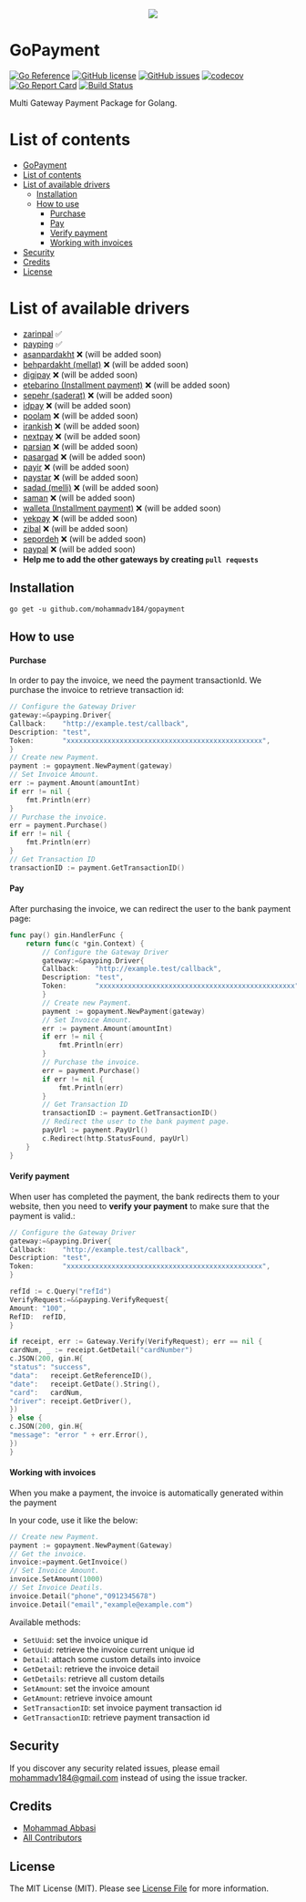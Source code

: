 <p align="center"><img src="golang-logo.png?raw=true"></p>


# GoPayment

[![Go Reference](https://pkg.go.dev/badge/github.com/mohammadv184/gopayment.svg)](https://pkg.go.dev/github.com/mohammadv184/gopayment)
[![GitHub license](https://img.shields.io/github/license/mohammadv184/gopayment)](https://github.com/mohammadv184/gopayment/blob/main/LICENSE)
[![GitHub issues](https://img.shields.io/github/issues/mohammadv184/gopayment)](https://github.com/mohammadv184/gopayment/issues)
[![codecov](https://codecov.io/gh/mohammadv184/gopayment/branch/main/graph/badge.svg?token=VO7KKJTIU2)](https://codecov.io/gh/mohammadv184/gopayment)
[![Go Report Card](https://goreportcard.com/badge/github.com/mohammadv184/gopayment)](https://goreportcard.com/report/github.com/mohammadv184/gopayment)
[![Build Status](https://app.travis-ci.com/mohammadv184/gopayment.svg?branch=main)](https://app.travis-ci.com/mohammadv184/gopayment)

Multi Gateway Payment Package for Golang.

# List of contents

- [GoPayment](#gopayment)
- [List of contents](#list-of-contents)
- [List of available drivers](#list-of-available-drivers)
    - [Installation](#Installation)
    - [How to use](#how-to-use)
        - [Purchase](#purchase)
        - [Pay](#pay)
        - [Verify payment](#verify-payment)
        - [Working with invoices](#working-with-invoices)
- [Security](#security)
- [Credits](#credits)
- [License](#license)

# List of available drivers
- [zarinpal](https://www.zarinpal.com/) :white_check_mark:
- [payping](https://www.payping.ir/) :white_check_mark:
- [asanpardakht](https://asanpardakht.ir/) :x: (will be added soon)
- [behpardakht (mellat)](http://www.behpardakht.com/) :x: (will be added soon)
- [digipay](https://www.mydigipay.com/) :x: (will be added soon)
- [etebarino (Installment payment)](https://etebarino.com/) :x: (will be added soon)
- [sepehr (saderat)](https://www.sepehrpay.com/) :x: (will be added soon)
- [idpay](https://idpay.ir/) :x: (will be added soon)
- [poolam](https://poolam.ir/) :x: (will be added soon)
- [irankish](http://irankish.com/) :x: (will be added soon)
- [nextpay](https://nextpay.ir/) :x: (will be added soon)
- [parsian](https://www.pec.ir/) :x: (will be added soon)
- [pasargad](https://bpi.ir/) :x: (will be added soon)
- [payir](https://pay.ir/) :x: (will be added soon)
- [paystar](http://paystar.ir/) :x: (will be added soon)
- [sadad (melli)](https://sadadpsp.ir/) :x: (will be added soon)
- [saman](https://www.sep.ir) :x: (will be added soon)
- [walleta (Installment payment)](https://walleta.ir/) :x: (will be added soon)
- [yekpay](https://yekpay.com/) :x: (will be added soon)
- [zibal](https://www.zibal.ir/) :x: (will be added soon)
- [sepordeh](https://sepordeh.com/) :x: (will be added soon)
- [paypal](http://www.paypal.com/) :x: (will be added soon)
- **Help me to add the other gateways by creating `pull requests`**

## Installation

```
go get -u github.com/mohammadv184/gopayment
```

## How to use


#### Purchase
In order to pay the invoice, we need the payment transactionId.
We purchase the invoice to retrieve transaction id:
```go
// Configure the Gateway Driver
gateway:=&payping.Driver{
Callback:    "http://example.test/callback",
Description: "test",
Token:       "xxxxxxxxxxxxxxxxxxxxxxxxxxxxxxxxxxxxxxxxxxxxxxxx",
}
// Create new Payment.
payment := gopayment.NewPayment(gateway)
// Set Invoice Amount.
err := payment.Amount(amountInt)
if err != nil {
    fmt.Println(err)
}
// Purchase the invoice.
err = payment.Purchase()
if err != nil {
    fmt.Println(err)
}
// Get Transaction ID
transactionID := payment.GetTransactionID()
```
#### Pay
After purchasing the invoice, we can redirect the user to the bank payment page:
```go
func pay() gin.HandlerFunc {
    return func(c *gin.Context) {
        // Configure the Gateway Driver
        gateway:=&payping.Driver{
        Callback:    "http://example.test/callback",
        Description: "test",
        Token:       "xxxxxxxxxxxxxxxxxxxxxxxxxxxxxxxxxxxxxxxxxxxxxxxx",
        }
        // Create new Payment.
        payment := gopayment.NewPayment(gateway)
        // Set Invoice Amount.
        err := payment.Amount(amountInt)
        if err != nil {
            fmt.Println(err)
        }
        // Purchase the invoice.
        err = payment.Purchase()
        if err != nil {
            fmt.Println(err)
        }
        // Get Transaction ID
        transactionID := payment.GetTransactionID()
        // Redirect the user to the bank payment page.
        payUrl := payment.PayUrl()
		c.Redirect(http.StatusFound, payUrl)
	}
}

```
#### Verify payment

When user has completed the payment, the bank redirects them to your website, then you need to **verify your payment** to make sure that the payment is valid.:
```go
// Configure the Gateway Driver
gateway:=&payping.Driver{
Callback:    "http://example.test/callback",
Description: "test",
Token:       "xxxxxxxxxxxxxxxxxxxxxxxxxxxxxxxxxxxxxxxxxxxxxxxx",
}

refId := c.Query("refId")
VerifyRequest:=&&payping.VerifyRequest{
Amount: "100",
RefID:  refID,
}

if receipt, err := Gateway.Verify(VerifyRequest); err == nil {
cardNum, _ := receipt.GetDetail("cardNumber")
c.JSON(200, gin.H{
"status": "success",
"data":   receipt.GetReferenceID(),
"date":   receipt.GetDate().String(),
"card":   cardNum,
"driver": receipt.GetDriver(),
})
} else {
c.JSON(200, gin.H{
"message": "error " + err.Error(),
})
}
```
#### Working with invoices

When you make a payment, the invoice is automatically generated within the payment


In your code, use it like the below:
```go
// Create new Payment.
payment := gopayment.NewPayment(Gateway)
// Get the invoice.
invoice:=payment.GetInvoice()
// Set Invoice Amount.
invoice.SetAmount(1000)
// Set Invoice Deatils.
invoice.Detail("phone","0912345678")
invoice.Detail("email","example@example.com")

```
Available methods:

- `SetUuid`: set the invoice unique id
- `GetUuid`: retrieve the invoice current unique id
- `Detail`: attach some custom details into invoice
- `GetDetail`: retrieve the invoice detail
- `GetDetails`: retrieve all custom details
- `SetAmount`: set the invoice amount
- `GetAmount`: retrieve invoice amount
- `SetTransactionID`: set invoice payment transaction id
- `GetTransactionID`: retrieve payment transaction id
## Security

If you discover any security related issues, please email mohammadv184@gmail.com instead of using the issue tracker.

## Credits

- [Mohammad Abbasi](https://github.com/mohammadv184)
- [All Contributors](../../contributors)

## License

The MIT License (MIT). Please see [License File](LICENSE) for more information.